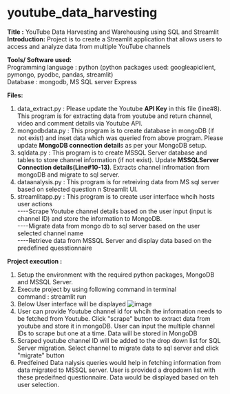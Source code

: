 # youtube_data_harvesting</br>
**Title :** YouTube Data Harvesting and Warehousing using SQL and Streamlit</br>
**Introduction:** Project is to create a Streamlit application that allows users to access and analyze data from multiple YouTube channels</br>

**Tools/ Software used:**</br>
Programming language : python (python packages used: googleapiclient, pymongo, pyodbc, pandas, streamlit)</br>
Database : mongodb, MS SQL server Express</br>

**Files:**
1. data_extract.py  : Please update the Youtube **API Key** in this file (line#8). This program is for extracting data from youtube and return channel, video and comment details via Youtube API.
2. mongodbdata.py   : This program is to create database in mongoDB (if not exist) and inset data which was queried from above program. Please update **MongoDB connection detail**s as per your MongoDB setup.
3. sqldata.py       : This program is to create MSSQL Server database and tables to store channel information (if not exist). Update **MSSQLServer Connection details(Line#10-13)**. Extracts channel infromation from mongoDB and migrate to sql server.
4. dataanalysis.py  : This program is for retreiving data from MS sql server based on selected question n Streamlit UI.
5. streamlitapp.py  : This program is to create user interface whcih hosts user actions</br>
----Scrape Youtube channel details based on the user input (input is channel ID) and store the information to MongoDB.</br>
----Migrate data from mongo db to sql server based on the user selected channel name</br>
----Retrieve data from MSSQL Server and display data based on the predefined quesstionnaire</br>
                  
**Project execution :**
1. Setup the environment with the required python packages, MongoDB and MSSQL Server.
2. Execute project by using following command in terminal </br>
command : streamlit run <Full path to streamlitapp.py>
3. Below User interface will be displayed
![image](https://github.com/AnnapurnaBoddu/youtube_data_harvesting/assets/154640492/c8dc0229-3d7e-4f93-9222-d1cfd576002d)
4. User can provide Youtube channel id for whcih the information needs to be fetched from Youtube. Click "scrape" button to extract data from youtube and store it in mongoDB. User can input the multiple channel IDs to scrape but one at a time. Data will be stored in MongoDB
5. Scraped youtube channel ID will be added to the drop down list for SQL Server migration. Select channel to migrate data to sql server and click "migrate" button
6. Predfeined Data nalysis queries would help in fetching information from data migrated to MSSQL server. User is provided a dropdown list with these predeifned questionnaire. Data would be displayed based on teh user selection.
